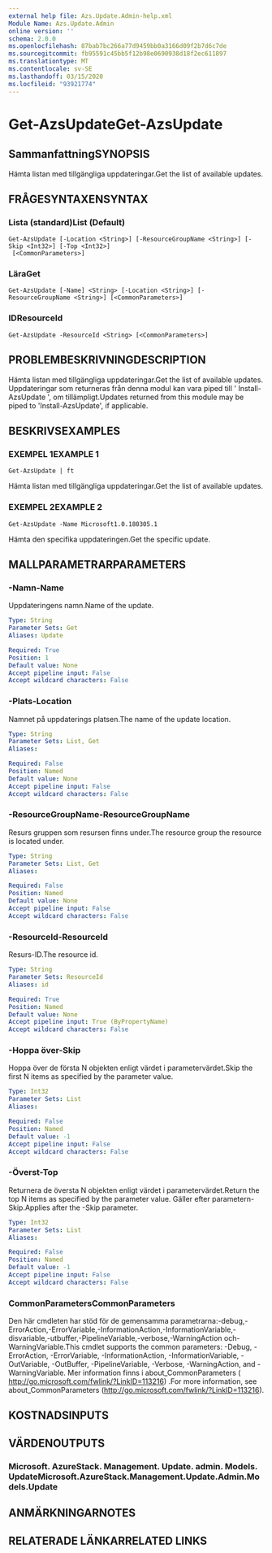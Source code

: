 ```yaml
---
external help file: Azs.Update.Admin-help.xml
Module Name: Azs.Update.Admin
online version: ''
schema: 2.0.0
ms.openlocfilehash: 87bab7bc266a77d9459bb0a3166d09f2b7d6c7de
ms.sourcegitcommit: fb95591c45bb5f12b98e0690938d18f2ec611897
ms.translationtype: MT
ms.contentlocale: sv-SE
ms.lasthandoff: 03/15/2020
ms.locfileid: "93921774"
---
```

# <span data-ttu-id="48996-101">Get-AzsUpdate</span><span class="sxs-lookup"><span data-stu-id="48996-101">Get-AzsUpdate</span></span>

## <span data-ttu-id="48996-102">Sammanfattning</span><span class="sxs-lookup"><span data-stu-id="48996-102">SYNOPSIS</span></span>
<span data-ttu-id="48996-103">Hämta listan med tillgängliga uppdateringar.</span><span class="sxs-lookup"><span data-stu-id="48996-103">Get the list of available updates.</span></span>

## <span data-ttu-id="48996-104">FRÅGESYNTAXEN</span><span class="sxs-lookup"><span data-stu-id="48996-104">SYNTAX</span></span>

### <span data-ttu-id="48996-105">Lista (standard)</span><span class="sxs-lookup"><span data-stu-id="48996-105">List (Default)</span></span>
```
Get-AzsUpdate [-Location <String>] [-ResourceGroupName <String>] [-Skip <Int32>] [-Top <Int32>]
 [<CommonParameters>]
```

### <span data-ttu-id="48996-106">Lära</span><span class="sxs-lookup"><span data-stu-id="48996-106">Get</span></span>
```
Get-AzsUpdate [-Name] <String> [-Location <String>] [-ResourceGroupName <String>] [<CommonParameters>]
```

### <span data-ttu-id="48996-107">ID</span><span class="sxs-lookup"><span data-stu-id="48996-107">ResourceId</span></span>
```
Get-AzsUpdate -ResourceId <String> [<CommonParameters>]
```

## <span data-ttu-id="48996-108">PROBLEMBESKRIVNING</span><span class="sxs-lookup"><span data-stu-id="48996-108">DESCRIPTION</span></span>
<span data-ttu-id="48996-109">Hämta listan med tillgängliga uppdateringar.</span><span class="sxs-lookup"><span data-stu-id="48996-109">Get the list of available updates.</span></span> <span data-ttu-id="48996-110">Uppdateringar som returneras från denna modul kan vara piped till ' Install-AzsUpdate ', om tillämpligt.</span><span class="sxs-lookup"><span data-stu-id="48996-110">Updates returned from this module may be piped to 'Install-AzsUpdate', if applicable.</span></span>

## <span data-ttu-id="48996-111">BESKRIVS</span><span class="sxs-lookup"><span data-stu-id="48996-111">EXAMPLES</span></span>

### <span data-ttu-id="48996-112">EXEMPEL 1</span><span class="sxs-lookup"><span data-stu-id="48996-112">EXAMPLE 1</span></span>
```
Get-AzsUpdate | ft
```

<span data-ttu-id="48996-113">Hämta listan med tillgängliga uppdateringar.</span><span class="sxs-lookup"><span data-stu-id="48996-113">Get the list of available updates.</span></span>

### <span data-ttu-id="48996-114">EXEMPEL 2</span><span class="sxs-lookup"><span data-stu-id="48996-114">EXAMPLE 2</span></span>
```
Get-AzsUpdate -Name Microsoft1.0.180305.1
```

<span data-ttu-id="48996-115">Hämta den specifika uppdateringen.</span><span class="sxs-lookup"><span data-stu-id="48996-115">Get the specific update.</span></span>

## <span data-ttu-id="48996-116">MALLPARAMETRAR</span><span class="sxs-lookup"><span data-stu-id="48996-116">PARAMETERS</span></span>

### <span data-ttu-id="48996-117">-Namn</span><span class="sxs-lookup"><span data-stu-id="48996-117">-Name</span></span>
<span data-ttu-id="48996-118">Uppdateringens namn.</span><span class="sxs-lookup"><span data-stu-id="48996-118">Name of the update.</span></span>

```yaml
Type: String
Parameter Sets: Get
Aliases: Update

Required: True
Position: 1
Default value: None
Accept pipeline input: False
Accept wildcard characters: False
```

### <span data-ttu-id="48996-119">-Plats</span><span class="sxs-lookup"><span data-stu-id="48996-119">-Location</span></span>
<span data-ttu-id="48996-120">Namnet på uppdaterings platsen.</span><span class="sxs-lookup"><span data-stu-id="48996-120">The name of the update location.</span></span>

```yaml
Type: String
Parameter Sets: List, Get
Aliases:

Required: False
Position: Named
Default value: None
Accept pipeline input: False
Accept wildcard characters: False
```

### <span data-ttu-id="48996-121">-ResourceGroupName</span><span class="sxs-lookup"><span data-stu-id="48996-121">-ResourceGroupName</span></span>
<span data-ttu-id="48996-122">Resurs gruppen som resursen finns under.</span><span class="sxs-lookup"><span data-stu-id="48996-122">The resource group the resource is located under.</span></span>

```yaml
Type: String
Parameter Sets: List, Get
Aliases:

Required: False
Position: Named
Default value: None
Accept pipeline input: False
Accept wildcard characters: False
```

### <span data-ttu-id="48996-123">-ResourceId</span><span class="sxs-lookup"><span data-stu-id="48996-123">-ResourceId</span></span>
<span data-ttu-id="48996-124">Resurs-ID.</span><span class="sxs-lookup"><span data-stu-id="48996-124">The resource id.</span></span>

```yaml
Type: String
Parameter Sets: ResourceId
Aliases: id

Required: True
Position: Named
Default value: None
Accept pipeline input: True (ByPropertyName)
Accept wildcard characters: False
```

### <span data-ttu-id="48996-125">-Hoppa över</span><span class="sxs-lookup"><span data-stu-id="48996-125">-Skip</span></span>
<span data-ttu-id="48996-126">Hoppa över de första N objekten enligt värdet i parametervärdet.</span><span class="sxs-lookup"><span data-stu-id="48996-126">Skip the first N items as specified by the parameter value.</span></span>

```yaml
Type: Int32
Parameter Sets: List
Aliases:

Required: False
Position: Named
Default value: -1
Accept pipeline input: False
Accept wildcard characters: False
```

### <span data-ttu-id="48996-127">-Överst</span><span class="sxs-lookup"><span data-stu-id="48996-127">-Top</span></span>
<span data-ttu-id="48996-128">Returnera de översta N objekten enligt värdet i parametervärdet.</span><span class="sxs-lookup"><span data-stu-id="48996-128">Return the top N items as specified by the parameter value.</span></span>
<span data-ttu-id="48996-129">Gäller efter parametern-Skip.</span><span class="sxs-lookup"><span data-stu-id="48996-129">Applies after the -Skip parameter.</span></span>

```yaml
Type: Int32
Parameter Sets: List
Aliases:

Required: False
Position: Named
Default value: -1
Accept pipeline input: False
Accept wildcard characters: False
```

### <span data-ttu-id="48996-130">CommonParameters</span><span class="sxs-lookup"><span data-stu-id="48996-130">CommonParameters</span></span>
<span data-ttu-id="48996-131">Den här cmdleten har stöd för de gemensamma parametrarna:-debug,-ErrorAction,-ErrorVariable,-InformationAction,-InformationVariable,-disvariable,-utbuffer,-PipelineVariable,-verbose,-WarningAction och-WarningVariable.</span><span class="sxs-lookup"><span data-stu-id="48996-131">This cmdlet supports the common parameters: -Debug, -ErrorAction, -ErrorVariable, -InformationAction, -InformationVariable, -OutVariable, -OutBuffer, -PipelineVariable, -Verbose, -WarningAction, and -WarningVariable.</span></span> <span data-ttu-id="48996-132">Mer information finns i about_CommonParameters ( http://go.microsoft.com/fwlink/?LinkID=113216) .</span><span class="sxs-lookup"><span data-stu-id="48996-132">For more information, see about_CommonParameters (http://go.microsoft.com/fwlink/?LinkID=113216).</span></span>

## <span data-ttu-id="48996-133">KOSTNADS</span><span class="sxs-lookup"><span data-stu-id="48996-133">INPUTS</span></span>

## <span data-ttu-id="48996-134">VÄRDEN</span><span class="sxs-lookup"><span data-stu-id="48996-134">OUTPUTS</span></span>

### <span data-ttu-id="48996-135">Microsoft. AzureStack. Management. Update. admin. Models. Update</span><span class="sxs-lookup"><span data-stu-id="48996-135">Microsoft.AzureStack.Management.Update.Admin.Models.Update</span></span>

## <span data-ttu-id="48996-136">ANMÄRKNINGAR</span><span class="sxs-lookup"><span data-stu-id="48996-136">NOTES</span></span>

## <span data-ttu-id="48996-137">RELATERADE LÄNKAR</span><span class="sxs-lookup"><span data-stu-id="48996-137">RELATED LINKS</span></span>
